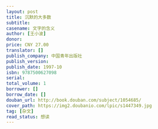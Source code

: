 ```yaml
---
layout: post
title: 沉默的大多数
subtitle:
casename: 文字的含义
author: [王小波]
donor: 
price: CNY 27.00
translator: []
publish_company: 中国青年出版社
publish_version: 
publish_date: 1997-10
isbn: 9787500627098
serial: 
total_volume: 1
borrower: []
borrow_date: []
douban_url: http://book.douban.com/subject/1054685/
cover_path: https://img2.doubanio.com/lpic/s1447349.jpg
tag: [杂文]
read_status: 想读
---
```

